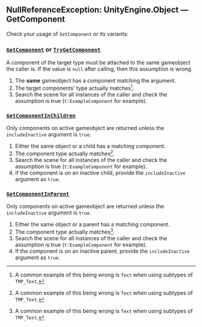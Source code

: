 ## NullReferenceException: UnityEngine.Object — GetComponent
Check your usage of `GetComponent` or its variants:  
### [`GetComponent`](https://docs.unity3d.com/ScriptReference/GameObject.GetComponent.html) or [`TryGetComponent`](https://docs.unity3d.com/ScriptReference/GameObject.TryGetComponent.html)
A component of the target type must be attached to the same gameobject the caller is. If the value is `null` after calling, then this assumption is wrong.
1. The **same** gameobject has a component matching the argument.
1. The target components' type actually matches[^1].  
1. Search the scene for all instances of the caller and check the assumption is true (`t:ExampleComponent` for example).

### [`GetComponentInChildren`](https://docs.unity3d.com/ScriptReference/GameObject.GetComponentInChildren.html)
Only components on active gameobject are returned unless the `includeInactive` argument is `true`.
1. Either the same object or a child has a matching component.
1. The component type actually matches[^1].  
1. Search the scene for all instances of the caller and check the assumption is true (`t:ExampleComponent` for example).
1. If the component is on an inactive child, provide the `includeInactive` argument as `true`.

### [`GetComponentInParent`](https://docs.unity3d.com/ScriptReference/GameObject.GetComponentInParent.html)
Only components on active gameobject are returned unless the `includeInactive` argument is `true`.
1. Either the same object or a parent has a matching component.
1. The component type actually matches[^1].  
1. Search the scene for all instances of the caller and check the assumption is true (`t:ExampleComponent` for example).
1. If the component is on an inactive parent, provide the `includeInactive` argument as `true`.

[^1]: A common example of this being wrong is `Text` when using subtypes of `TMP_Text`.